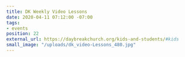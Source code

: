 ```yaml
---
title: DK Weekly Video Lessons
date: 2020-04-11 07:12:00 -07:00
tags:
- events
position: 22
external_url: https://daybreakchurch.org/kids-and-students/#kids
small_image: "/uploads/dk_video-Lessons_480.jpg"
---
```


